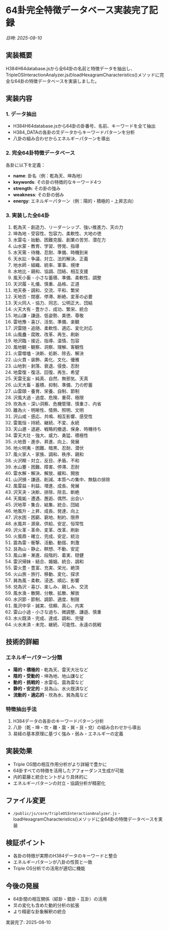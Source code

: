 # 64卦完全特徴データベース実装完了記録
*日時: 2025-08-10*

## 実装概要
H384H64database.jsから全64卦の名前と特徴データを抽出し、TripleOSInteractionAnalyzer.jsのloadHexagramCharacteristics()メソッドに完全な64卦の特徴データベースを実装しました。

## 実装内容

### 1. データ抽出
- H384H64database.jsから64卦の卦番号、名前、キーワードを全て抽出
- H384_DATAの各卦の爻データからキーワードパターンを分析
- 八卦の組み合わせからエネルギーパターンを導出

### 2. 完全64卦特徴データベース
各卦に以下を定義：
- **name**: 卦名（例：乾為天、坤為地）
- **keywords**: その卦の特徴的なキーワード4つ
- **strength**: その卦の強み
- **weakness**: その卦の弱み  
- **energy**: エネルギーパターン（例：陽的・積極的・上昇志向）

### 3. 実装した全64卦
1. 乾為天 - 創造力、リーダーシップ、強い推進力、天の力
2. 坤為地 - 受容性、包容力、柔軟性、大地の徳
3. 水雷屯 - 始動、困難克服、創業の苦労、潜在力
4. 山水蒙 - 教育、学習、啓発、指導
5. 水天需 - 待機、忍耐、準備、時機到来
6. 天水訟 - 争議、対立、法的解決、正義
7. 地水師 - 組織、統率、軍事、規律
8. 水地比 - 親和、協調、団結、相互支援
9. 風天小畜 - 小さな蓄積、準備、柔軟性、調整
10. 天沢履 - 礼儀、慎重、品格、正道
11. 地天泰 - 調和、交流、平和、繁栄
12. 天地否 - 閉塞、停滞、断絶、変革の必要
13. 天火同人 - 協力、同志、公明正大、団結
14. 火天大有 - 豊かさ、成功、繁栄、統合
15. 地山謙 - 謙遜、低姿勢、美徳、尊敬
16. 雷地豫 - 喜び、活気、準備、楽観
17. 沢雷随 - 追随、柔軟性、適応、変化対応
18. 山風蠱 - 腐敗、改革、再生、刷新
19. 地沢臨 - 接近、指導、温情、包容
20. 風地観 - 観察、洞察、理解、客観性
21. 火雷噬嗑 - 決断、処断、除去、解決
22. 山火賁 - 装飾、美化、文化、優雅
23. 山地剝 - 剥落、衰退、侵食、忍耐
24. 地雷復 - 復活、回復、再生、希望
25. 天雷无妄 - 純真、自然、無邪気、天真
26. 山天大畜 - 蓄積、抑制、準備、力の貯蓄
27. 山雷頤 - 養育、栄養、自制、節制
28. 沢風大過 - 過度、危険、重荷、極限
29. 坎為水 - 深い洞察、危機管理、慎重さ、内省
30. 離為火 - 明晰性、情熱、照明、文明
31. 沢山咸 - 感応、共鳴、相互影響、感受性
32. 雷風恒 - 持続、継続、不変、永続
33. 天山遯 - 退避、戦略的撤退、保身、時機待ち
34. 雷天大壮 - 強大、威力、勇猛、積極性
35. 火地晋 - 進歩、昇進、向上、発展
36. 地火明夷 - 困難、暗黒、忍耐、潜伏
37. 風火家人 - 家族、調和、秩序、親和
38. 火沢睽 - 対立、反目、矛盾、不和
39. 水山蹇 - 困難、障害、停滞、忍耐
40. 雷水解 - 解決、解放、緩和、開放
41. 山沢損 - 謙遜、削減、本質への集中、無駄の排除
42. 風雷益 - 利益、増進、成長、発展
43. 沢天夬 - 決断、排除、除去、断絶
44. 天風姤 - 遭遇、邂逅、偶然、出会い
45. 沢地萃 - 集合、結集、統合、団結
46. 地風升 - 上昇、成長、発達、向上
47. 沢水困 - 困窮、窮地、制約、限界
48. 水風井 - 源泉、供給、安定、恒常性
49. 沢火革 - 革命、変革、改革、刷新
50. 火風鼎 - 確立、完成、安定、統治
51. 震為雷 - 衝撃、活動、動揺、刺激
52. 艮為山 - 静止、瞑想、不動、安定
53. 風山漸 - 漸進、段階的、着実、穏健
54. 雷沢帰妹 - 結合、婚姻、統合、調和
55. 雷火豊 - 豊富、充実、栄光、絶頂
56. 火山旅 - 旅行、移動、変化、探求
57. 巽為風 - 柔軟、浸透、順応、影響
58. 兌為沢 - 喜び、楽しみ、親しみ、交流
59. 風水渙 - 散開、分散、拡散、解放
60. 水沢節 - 節制、調節、適度、制限
61. 風沢中孚 - 誠実、信頼、真心、内実
62. 雷山小過 - 小さな過ち、微調整、謙遜、慎重
63. 水火既済 - 完成、達成、調和、完璧
64. 火水未済 - 未完、継続、可能性、永遠の挑戦

## 技術的詳細

### エネルギーパターン分類
- **陽的・積極的** - 乾為天、雷天大壮など
- **陰的・受動的** - 坤為地、地山謙など
- **動的・挑戦的** - 水雷屯、震為雷など
- **静的・安定的** - 艮為山、水火既済など
- **流動的・適応的** - 坎為水、巽為風など

### 特徴抽出手法
1. H384データの各卦のキーワードパターン分析
2. 八卦（乾・坤・坎・離・震・巽・艮・兌）の組み合わせから導出
3. 易経の基本原理に基づく強み・弱み・エネルギーの定義

## 実装効果
- Triple OS間の相互作用分析がより詳細で豊かに
- 64卦すべての特徴を活用したアフォーダンス生成が可能
- 内的葛藤と統合ヒントがより具体的に
- エネルギーパターンの対立・協調分析が精密化

## ファイル変更
- `/public/js/core/TripleOSInteractionAnalyzer.js` - loadHexagramCharacteristics()メソッドに全64卦の特徴データベースを実装

## 検証ポイント
- 各卦の特徴が実際のH384データのキーワードと整合
- エネルギーパターンが八卦の性質と一致
- Triple OS分析での活用が適切に機能

## 今後の発展
- 64卦間の相互関係（綜卦・錯卦・互卦）の活用
- 爻の変化も含めた動的分析の拡張
- より精密な卦象解釈の統合

実装完了: 2025-08-10